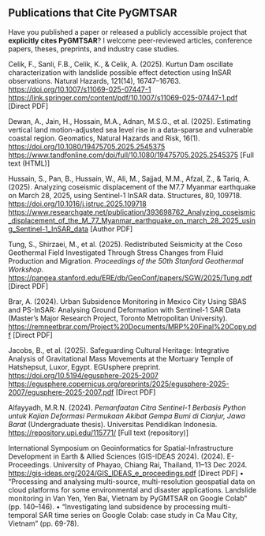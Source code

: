 ## Publications that Cite PyGMTSAR

Have you published a paper or released a publicly accessible project that **explicitly cites PyGMTSAR**? I welcome peer-reviewed articles, conference papers, theses, preprints, and industry case studies.

Celik, F., Sanli, F.B., Celik, K., & Celik, A. (2025). Kurtun Dam oscillate characterization with landslide possible effect detection using InSAR observations. Natural Hazards, 121(14), 16747–16763. https://doi.org/10.1007/s11069-025-07447-1 https://link.springer.com/content/pdf/10.1007/s11069-025-07447-1.pdf [Direct PDF]

Dewan, A., Jain, H., Hossain, M.A., Adnan, M.S.G., et al. (2025). Estimating vertical land motion-adjusted sea level rise in a data-sparse and vulnerable coastal region. Geomatics, Natural Hazards and Risk, 16(1). https://doi.org/10.1080/19475705.2025.2545375 https://www.tandfonline.com/doi/full/10.1080/19475705.2025.2545375 [Full text (HTML)]

Hussain, S., Pan, B., Hussain, W., Ali, M., Sajjad, M.M., Afzal, Z., & Tariq, A. (2025). Analyzing coseismic displacement of the M7.7 Myanmar earthquake on March 28, 2025, using Sentinel-1 InSAR data. Structures, 80, 109718. https://doi.org/10.1016/j.istruc.2025.109718 https://www.researchgate.net/publication/393698762_Analyzing_coseismic_displacement_of_the_M_77_Myanmar_earthquake_on_march_28_2025_using_Sentinel-1_InSAR_data [Author PDF]

Tung, S., Shirzaei, M., et al. (2025). Redistributed Seismicity at the Coso Geothermal Field Investigated Through Stress Changes from Fluid Production and Migration. *Proceedings of the 50th Stanford Geothermal Workshop*. https://pangea.stanford.edu/ERE/db/GeoConf/papers/SGW/2025/Tung.pdf [Direct PDF]

Brar, A. (2024). Urban Subsidence Monitoring in Mexico City Using SBAS and PS-InSAR: Analysing Ground Deformation with Sentinel-1 SAR Data (Master’s Major Research Project, Toronto Metropolitan University). https://remneetbrar.com/Project%20Documents/MRP%20Final%20Copy.pdf [Direct PDF]

Jacobs, B., et al. (2025). Safeguarding Cultural Heritage: Integrative Analysis of Gravitational Mass Movements at the Mortuary Temple of Hatshepsut, Luxor, Egypt. EGUsphere preprint. https://doi.org/10.5194/egusphere-2025-2007 https://egusphere.copernicus.org/preprints/2025/egusphere-2025-2007/egusphere-2025-2007.pdf [Direct PDF]

Alfayyadh, M.R.N. (2024). *Pemanfaatan Citra Sentinel-1 Berbasis Python untuk Kajian Deformasi Permukaan Akibat Gempa Bumi di Cianjur, Jawa Barat* (Undergraduate thesis). Universitas Pendidikan Indonesia. https://repository.upi.edu/115771/ [Full text (repository)]

International Symposium on Geoinformatics for Spatial-Infrastructure Development in Earth & Allied Sciences (GIS-IDEAS 2024). (2024). E-Proceedings. University of Phayao, Chiang Rai, Thailand, 11–13 Dec 2024. https://gis-ideas.org/2024/GIS_IDEAS_e_proceedings.pdf [Direct PDF]
 • “Processing and analysing multi-source, multi-resolution geospatial data on cloud platforms for some environmental and disaster applications. Landslide monitoring in Van Yen, Yen Bai, Vietnam by PyGMTSAR on Google Colab” (pp. 140–146).
 • “Investigating land subsidence by processing multi-temporal SAR time series on Google Colab: case study in Ca Mau City, Vietnam” (pp. 69-78).
